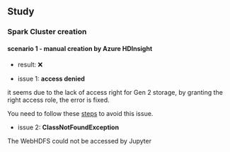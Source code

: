 ## Study

### Spark Cluster creation
#### scenario 1 - manual creation by Azure HDInsight
- result: :x:

- issue 1: **access denied**

it seems due to the lack of access right for Gen 2 storage,
by granting the right access role, the error is fixed.

You need to follow these [steps](https://docs.microsoft.com/en-us/azure/hdinsight/hdinsight-hadoop-use-data-lake-storage-gen2?toc=%2Fen-us%2Fazure%2Fhdinsight%2Fspark%2FTOC.json&bc=%2Fen-us%2Fazure%2Fbread%2Ftoc.json) to avoid this issue.

- issue 2: **ClassNotFoundException**

The WebHDFS could not be accessed by Jupyter
